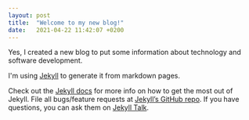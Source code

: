 ```yaml
---
layout: post
title:  "Welcome to my new blog!"
date:   2021-04-22 11:42:07 +0200
---
```

Yes, I created a new blog to put some information about technology and software development.

I'm using [Jekyll](https://jekyllrb.com/) to generate it from markdown pages.

Check out the [Jekyll docs][jekyll-docs] for more info on how to get the most out of Jekyll. File all bugs/feature requests at [Jekyll’s GitHub repo][jekyll-gh]. If you have questions, you can ask them on [Jekyll Talk][jekyll-talk].

[jekyll-docs]: https://jekyllrb.com/docs/home
[jekyll-gh]:   https://github.com/jekyll/jekyll
[jekyll-talk]: https://talk.jekyllrb.com/
